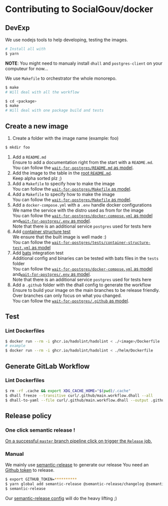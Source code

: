 # Contributing to SocialGouv/docker

## DevExp

We use nodejs tools to help developing, testing the images.

```sh
# Install all with
$ yarn
```

**NOTE**: You might need to manualy install `dhall` and `postgres-client` on your computeur for now...

We use `Makefile` to orchestrator the whole monorepo.

```sh
$ make
# Will deal with all the workflow

$ cd <package>
$ make
# Will deal with one package build and tests
```

## Create a new image

1. Create a folder with the image name (example: foo)

```bash
$ mkdir foo
```

1. Add a `README.md`  
   Ensure to add a documentation right from the start with a `README.md`.  
   You can follow the [`wait-for-postgres/README.md` as model](./wait-for-postgres/README.md).
1. Add the image to the table in the [root `README.md`](./README.md).  
   Keep alpha sorted plz ;)
1. Add a `Makefile` to specify how to make the image  
   You can follow the [`wait-for-postgres/Makefile` as model](./wait-for-postgres/Makefile).
1. Add a `Makefile` to specify how to make the image  
   You can follow the [`wait-for-postgres/Makefile` as model](./wait-for-postgres/Makefile).
1. Add a `docker-compose.yml` with a `.env` handle docker configurations  
   We name the service with the distro used as from for the image  
   You can follow the [`wait-for-postgres/docker-compose.yml` as model](./wait-for-postgres/docker-compose.yml) and[`wait-for-postgres/.env` as model](./wait-for-postgres/.env).  
   Note that there is an additional service `postgres` used for tests here
1. Add [container structure test](https://github.com/GoogleContainerTools/container-structure-test/)  
   We ensure that the built image is well made :)  
   You can follow the [`wait-for-postgres/tests/container-structure-test.yml` as model](./wait-for-postgres/tests/container-structure-test.yml)
1. Add [bats](https://github.com/bats-core/bats-core) integration test  
   Additional config and binaries can be tested with bats files in the `tests` folder  
   You can follow the [`wait-for-postgres/docker-compose.yml` as model](./wait-for-postgres/docker-compose.yml) and[`wait-for-postgres/.env` as model](./wait-for-postgres/.env).  
   Note that there is an additional service `postgres` used for tests here
1. Add a `.github` folder with the dhall config to generate the workflow
   Ensure to build your image on the main branches to be release friendly.  
   Over branches can only focus on what you changed.  
   You can follow the [`wait-for-postgres/.github` as model](./wait-for-postgres/.github).

## Test

### Lint Dockerfiles

```sh
$ docker run --rm -i ghcr.io/hadolint/hadolint < ./<image>/Dockerfile
# example
$ docker run --rm -i ghcr.io/hadolint/hadolint < ./helm/Dockerfile
```

## Generate GitLab Workflow

### Lint Dockerfiles

```sh
$ rm -rf .cache && export XDG_CACHE_HOME="$(pwd)/.cache"
$ dhall freeze --transitive curl/.github/main.workflow.dhall --all
$ dhall-to-yaml --file curl/.github/main.workflow.dhall --output .github/workflows/azure-cli.main.workflow.yaml
```

## Release policy

### One click semantic release !

[On a successful `master` branch pipeline click on trigger the `Release` job.](https://gitlab.factory.social.gouv.fr/SocialGouv/docker/pipelines)

### Manual

We mainly use [semantic-release](https://github.com/semantic-release/semantic-release) to generate our release
You need an [Github token](https://github.com/settings/tokens/new) to release.

```sh
$ export GITHUB_TOKEN=**********
$ yarn global add semantic-release @semantic-release/changelog @semantic-release/exec @semantic-release/git
$ semantic-release
```

Our [semantic-release config](./.releaserc.yml) will do the heavy lifting ;)
